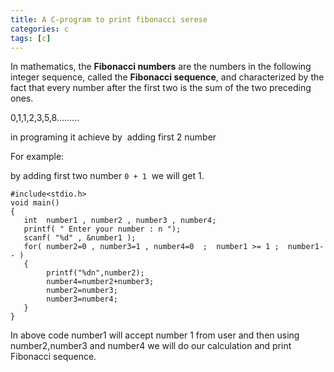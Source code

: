 ```yaml
---
title: A C-program to print fibonacci serese
categories: c
tags: [c]
---
```


In mathematics, the <b>Fibonacci numbers</b> are the numbers in the following integer sequence, called the <b>Fibonacci sequence</b>, and characterized by the fact that every number after the first two is the sum of the two preceding ones.

0,1,1,2,3,5,8.........

in programing it achieve by  adding first 2 number

For example:

by adding first two number `0 + 1`  we will get 1.

```
#include<stdio.h>
void main()
{
   int  number1 , number2 , number3 , number4;
   printf( " Enter your number : n ");
   scanf( "%d" , &number1 );
   for( number2=0 , number3=1 , number4=0  ;  number1 >= 1 ;  number1-- )
   {
        printf("%dn",number2);
        number4=number2+number3;
        number2=number3;
        number3=number4;
   }
}
```

In above code number1 will accept number 1 from user and then using number2,number3 and number4 we will do our calculation and print Fibonacci sequence.
